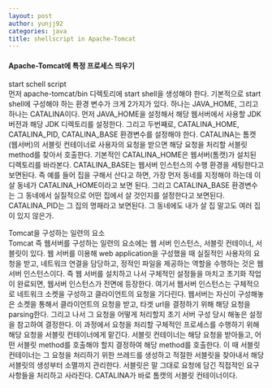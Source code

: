 ```yaml
---
layout: post
author: yunjj92 
categories: java
title: shellscript in Apache-Tomcat
---
```

<article>
<h4>
	Apache-Tomcat에 특정 프로세스 띄우기
</h4>
<p>
	start schell script<br>
    먼저 apache-tomcat/bin 디렉토리에 start shell을 생성해야 한다. 기본적으로 start shell에 구성해야 하는 환경 변수가 크게 2가지가 있다. 
    하나는 JAVA_HOME, 그리고 하나는 CATALINA이다. 먼저 JAVA_HOME을 설정해서 해당 웹서버에서 사용할  JDK 버전과 해당 JDK 디렉토리를 
    설정한다. 그리고 두번째로, CATALINA_HOME, CATALINA_PID, CATALINA_BASE 환경변수를 설정해야 한다. CATALINA는 톰캣(웹서버)의 서블릿 
    컨테이너로 사용자의 요청을 받으면 해당 요청을 처리할 서블릿 method를 찾아서 호출한다. 기본적인 CATALINA_HOME은 웹서버(톰캣)가 설치된 디렉토리를
    바라본다. CATALINA_BASE는 웹서버 인스턴스의 수행 환경을 세팅한다고 보면된다. 즉 예를 들어 집을 구해서 산다고 하면, 가장 먼저 동네를 지정해야 하는데
    이 살 동네가 CATALINA_HOME이라고 보면 된다. 그리고 CATALINA_BASE 환경변수는 그 동네에서 실질적으로 어떤 집에서 살 것인지를 설정한다고 보면된다. 
    CATALINA_PID는 그 집의 명패라고 보면된다. 그 동네에도 내가 살 집 말고도 여러 집이 있지 않은가.

</p>
<p>
    Tomcat을 구성하는 일련의 요소 <br>
    Tomcat 즉 웹서버를 구성하는 일련의 요소에는 웹 서버 인스턴스, 서블릿 컨테이너, 서블릿이 있다. 웹 서버를 이용해 web application을 구성했을 때
    실질적인 사용자의 요청을 받고, 네트워크 연결을 담당하고, 정적인 파일을 제공하는 역할을 수행하는 것은 웹 서버 인스턴스이다. 즉 웹 서버를 설치하고 
    나서 구체적인 설정들을 마치고 초기화 작업이 완료되면, 웹서버 인스턴스가 전면에 등장한다. 여기서 웹서버 인스턴스는 구체적으로 네트워크 소켓을 구성하고 
    클라이언트의 요청을 기다린다. 웹서버는 자신이 구성해놓은 소켓을 통해서 클라이언트의 요청을 받고, 타겟 url을 결정하기 위해 해당 요청을 parsing한다. 
    그리고 나서 그 요청을 어떻게 처리할지 초기 서버 구성 당시 해놓은 설정을 참고하여 결정한다. 이 과정에서 요청을 처리할 구체적인 프로세스를 수행하기 위해
    해당 요청을 서블릿 컨테이너에게 맡긴다. 서블릿 컨테이너는 해당 요청을 받아들고, 어떤 서블릿 method를 호출해야 할지 결정하여 해당 method를 호출한다. 
    이 때 서블릿 컨테이너는 그 요청을 처리하기 위한 쓰레드를 생성하고 적절한 서블릿을 찾아내서 해당 서블릿의 생성부터 소멸까지 관리한다. 서블릿은 말 그대로 
    요청에 담긴 직접적인 요구사항들을 처리하고 사라진다. CATALINA가 바로 톰캣의 서블릿 컨테이너이다. 

</p>
<pre class="codeblock"></pre>
